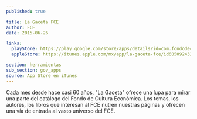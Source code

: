 ```yaml
---
published: true

title: La Gaceta FCE
author: FCE
date: 2015-06-26

links:
  playStore: https://play.google.com/store/apps/details?id=com.fondodeculturaeconomica.gaceta
  appleStore: https://itunes.apple.com/mx/app/la-gaceta-fce/id605092432?mt=8

section: herramientas
sub_section: gov_apps
source: App Store en iTunes
---
```

Cada mes desde hace casi 60 años, "La Gaceta" ofrece una lupa para mirar una parte del catálogo del Fondo de Cultura Económica. Los temas, los autores, los libros que interesan al FCE nutren nuestras páginas y ofrecen una vía de entrada al vasto universo del FCE.
